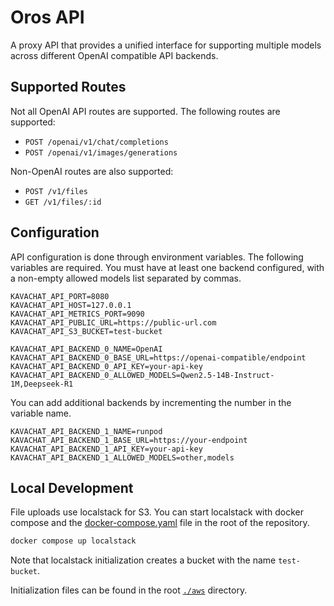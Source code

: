 # Oros API

A proxy API that provides a unified interface for supporting multiple models
across different OpenAI compatible API backends.

## Supported Routes

Not all OpenAI API routes are supported. The following routes are supported:

- `POST /openai/v1/chat/completions`
- `POST /openai/v1/images/generations`

Non-OpenAI routes are also supported:

- `POST /v1/files`
- `GET /v1/files/:id`

## Configuration

API configuration is done through environment variables. The following variables
are required. You must have at least one backend configured, with a non-empty
allowed models list separated by commas.

```env
KAVACHAT_API_PORT=8080
KAVACHAT_API_HOST=127.0.0.1
KAVACHAT_API_METRICS_PORT=9090
KAVACHAT_API_PUBLIC_URL=https://public-url.com
KAVACHAT_API_S3_BUCKET=test-bucket

KAVACHAT_API_BACKEND_0_NAME=OpenAI
KAVACHAT_API_BACKEND_0_BASE_URL=https://openai-compatible/endpoint
KAVACHAT_API_BACKEND_0_API_KEY=your-api-key
KAVACHAT_API_BACKEND_0_ALLOWED_MODELS=Qwen2.5-14B-Instruct-1M,Deepseek-R1
```

You can add additional backends by incrementing the number in the variable name.

```env
KAVACHAT_API_BACKEND_1_NAME=runpod
KAVACHAT_API_BACKEND_1_BASE_URL=https://your-endpoint
KAVACHAT_API_BACKEND_1_API_KEY=your-api-key
KAVACHAT_API_BACKEND_1_ALLOWED_MODELS=other,models
```

## Local Development

File uploads use localstack for S3. You can start localstack with docker compose
and the [docker-compose.yaml](../docker-compose.yaml) file in the root of the
repository.

```bash
docker compose up localstack
```

Note that localstack initialization creates a bucket with the name `test-bucket`.

Initialization files can be found in the root [`./aws`](../aws/) directory.
